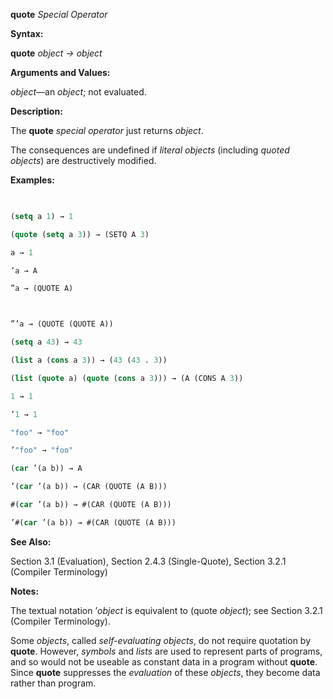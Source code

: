 **quote** *Special Operator* 



**Syntax:** 



**quote** *object → object* 



**Arguments and Values:** 



*object*—an *object*; not evaluated. 



**Description:** 



The **quote** *special operator* just returns *object*. 



The consequences are undefined if *literal objects* (including *quoted objects*) are destructively modified. 



**Examples:**
```lisp
 

(setq a 1) → 1 

(quote (setq a 3)) → (SETQ A 3) 

a → 1 

’a → A 

”a → (QUOTE A)  



”’a → (QUOTE (QUOTE A)) 

(setq a 43) → 43 

(list a (cons a 3)) → (43 (43 . 3)) 

(list (quote a) (quote (cons a 3))) → (A (CONS A 3)) 

1 → 1 

’1 → 1 

"foo" → "foo" 

’"foo" → "foo" 

(car ’(a b)) → A 

’(car ’(a b)) → (CAR (QUOTE (A B))) 

#(car ’(a b)) → #(CAR (QUOTE (A B))) 

’#(car ’(a b)) → #(CAR (QUOTE (A B))) 


```
**See Also:** 



Section 3.1 (Evaluation), Section 2.4.3 (Single-Quote), Section 3.2.1 (Compiler Terminology) 



**Notes:** 



The textual notation ’*object* is equivalent to (quote *object*); see Section 3.2.1 (Compiler Terminology). 



Some *objects*, called *self-evaluating objects*, do not require quotation by **quote**. However, *symbols* and *lists* are used to represent parts of programs, and so would not be useable as constant data in a program without **quote**. Since **quote** suppresses the *evaluation* of these *objects*, they become data rather than program. 



